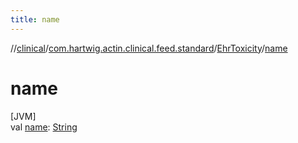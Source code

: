 ```yaml
---
title: name
---
```

//[clinical](../../../index.html)/[com.hartwig.actin.clinical.feed.standard](../index.html)/[EhrToxicity](index.html)/[name](name.html)



# name



[JVM]\
val [name](name.html): [String](https://kotlinlang.org/api/latest/jvm/stdlib/kotlin/-string/index.html)




